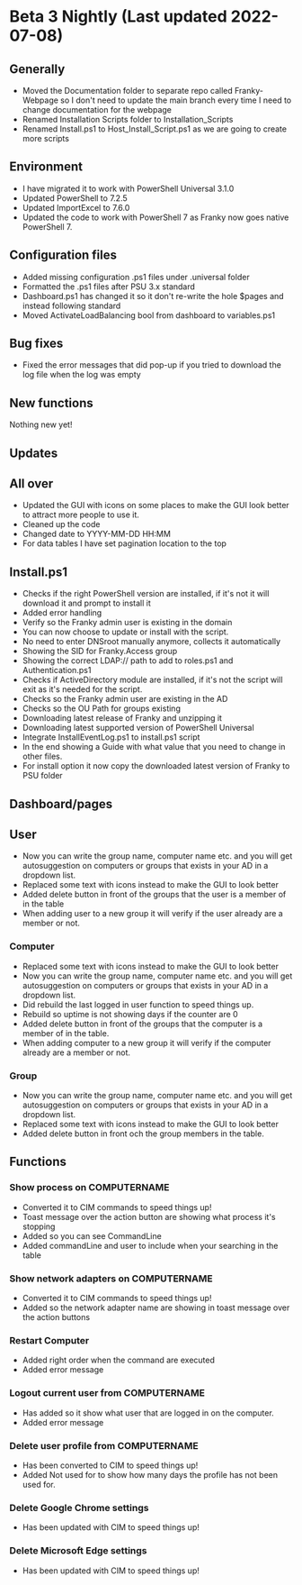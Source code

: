 ﻿# Beta 3 Nightly (Last updated 2022-07-08)

## Generally
- Moved the Documentation folder to separate repo called Franky-Webpage so I don't need to update the main branch every time I need to change documentation for the webpage
- Renamed Installation Scripts folder to Installation_Scripts
- Renamed Install.ps1 to Host_Install_Script.ps1 as we are going to create more scripts

## Environment
- I have migrated it to work with PowerShell Universal 3.1.0
- Updated PowerShell to 7.2.5
- Updated ImportExcel to 7.6.0
- Updated the code to work with PowerShell 7 as Franky now goes native PowerShell 7.

## Configuration files
- Added missing configuration .ps1 files under .universal folder
- Formatted the .ps1 files after PSU 3.x standard
- Dashboard.ps1 has changed it so it don't re-write the hole $pages and instead following standard
- Moved ActivateLoadBalancing bool from dashboard to variables.ps1

## Bug fixes
- Fixed the error messages that did pop-up if you tried to download the log file when the log was empty

## New functions
Nothing new yet!

## Updates
## All over
- Updated the GUI with icons on some places to make the GUI look better to attract more people to use it.
- Cleaned up the code
- Changed date to YYYY-MM-DD HH:MM
- For data tables I have set pagination location to the top

## Install.ps1
- Checks if the right PowerShell version are installed, if it's not it will download it and prompt to install it
- Added error handling
- Verify so the Franky admin user is existing in the domain
- You can now choose to update or install with the script.
- No need to enter DNSroot manually anymore, collects it automatically
- Showing the SID for Franky.Access group
- Showing the correct LDAP:// path to add to roles.ps1 and Authentication.ps1
- Checks if ActiveDirectory module are installed, if it's not the script will exit as it's needed for the script.
- Checks so the Franky admin user are existing in the AD
- Checks so the OU Path for groups existing
- Downloading latest release of Franky and unzipping it
- Downloading latest supported version of PowerShell Universal
- Integrate InstallEventLog.ps1 to install.ps1 script
- In the end showing a Guide with what value that you need to change in other files.
- For install option it now copy the downloaded latest version of Franky to PSU folder

## Dashboard/pages
## User
- Now you can write the group name, computer name etc. and you will get autosuggestion on computers or groups that exists in your AD in a dropdown list.
- Replaced some text with icons instead to make the GUI to look better
- Added delete button in front of the groups that the user is a member of in the table
- When adding user to a new group it will verify if the user already are a member or not.

### Computer
- Replaced some text with icons instead to make the GUI to look better
- Now you can write the group name, computer name etc. and you will get autosuggestion on computers or groups that exists in your AD in a dropdown list.
- Did rebuild the last logged in user function to speed things up.
- Rebuild so uptime is not showing days if the counter are 0
- Added delete button in front of the groups that the computer is a member of in the table.
- When adding computer to a new group it will verify if the computer already are a member or not.

### Group
- Now you can write the group name, computer name etc. and you will get autosuggestion on computers or groups that exists in your AD in a dropdown list.
- Replaced some text with icons instead to make the GUI to look better
- Added delete button in front och the group members in the table.

## Functions
### Show process on COMPUTERNAME
- Converted it to CIM commands to speed things up!
- Toast message over the action button are showing what process it's stopping
- Added so you can see CommandLine
- Added commandLine and user to include when your searching in the table

### Show network adapters on COMPUTERNAME
- Converted it to CIM commands to speed things up!
- Added so the network adapter name are showing in toast message over the action buttons

### Restart Computer
- Added right order when the command are executed
- Added error message

### Logout current user from COMPUTERNAME
- Has added so it show what user that are logged in on the computer.
- Added error message

### Delete user profile from COMPUTERNAME
- Has been converted to CIM to speed things up!
- Added Not used for to show how many days the profile has not been used for.

### Delete Google Chrome settings
- Has been updated with CIM to speed things up!

### Delete Microsoft Edge settings
- Has been updated with CIM to speed things up!